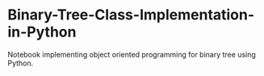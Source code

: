 # Binary-Tree-Class-Implementation-in-Python
Notebook implementing object oriented programming for binary tree using Python.
